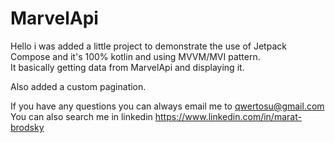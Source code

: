# MarvelApi
Hello i was added a little project to demonstrate the use of Jetpack Compose and it's 100% kotlin and using MVVM/MVI pattern.<br/>
It basically getting data from MarvelApi and displaying it.

Also added a custom pagination.

If you have any questions you can always email me to qwertosu@gmail.com<br/> 
You can also search me in linkedin https://www.linkedin.com/in/marat-brodsky


